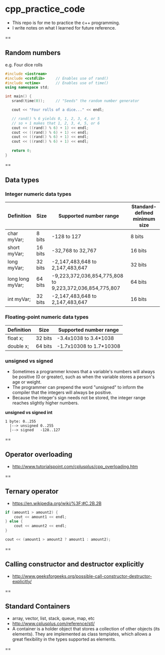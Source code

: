 # cpp_practice_code

- This repo is for me to practice the c++ programming.
- I write notes on what I learned for future reference.

==

## Random numbers

e.g. Four dice rolls
```cpp
#include <iostream>
#include <cstdlib>     // Enables use of rand()
#include <ctime>       // Enables use of time()
using namespace std;

int main() {
   srand(time(0));     // "Seeds" the random number generator

   cout << "Four rolls of a dice..." << endl;

   // rand() % 6 yields 0, 1, 2, 3, 4, or 5
   // so + 1 makes that 1, 2, 3, 4, 5, or 6
   cout << ((rand() % 6) + 1) << endl;
   cout << ((rand() % 6) + 1) << endl;
   cout << ((rand() % 6) + 1) << endl;
   cout << ((rand() % 6) + 1) << endl;
   
   return 0;
}
```

==

## Data types

### Integer numeric data types

| Definition | Size | Supported number range | Standard-defined minimum size |
|---|---|---|---|
|char myVar;     |8 bits |-128 to 127                     |8 bits|
|short myVar;    |16 bits|-32,768 to 32,767               |16 bits|
|long myVar;     |32 bits|-2,147,483,648 to 2,147,483,647 |32 bits|
|long long myVar;|64 bits|-9,223,372,036,854,775,808 to 9,223,372,036,854,775,807 |64 bits|
|int myVar;      |32 bits|-2,147,483,648 to 2,147,483,647 |16 bits|

### Floating-point numeric data types

|Definition | Size     |Supported number range |
|---|---|---|
|float x;   |  32 bits |-3.4x1038 to 3.4*1038  |
|double x;  |  64 bits |-1.7x10308 to 1.7*10308|

### unsigned vs signed

- Sometimes a programmer knows that a variable's numbers will always be positive (0 or greater), such as when the variable stores a person's age or weight.
- The programmer can prepend the word "unsigned" to inform the compiler that the integers will always be positive.
- Because the integer's sign needs not be stored, the integer range reaches slightly higher numbers.

**unsigned vs signed int**
```
1 byte: 0..255
  |--> unsigned 0..255
  |--> signed   -128..127
```

==

## Operator overloading

- http://www.tutorialspoint.com/cplusplus/cpp_overloading.htm

==

## Ternary operator
- https://en.wikipedia.org/wiki/%3F:#C.2B.2B

```cpp
if (amount1 > amount2) {
    cout << amount1 << endl;
} else {
    cout << amount2 << endl;
}

cout << (amount1 > amount2 ? amount1 : amount2);
```

==

## Calling constructor and destructor explicitly
- http://www.geeksforgeeks.org/possible-call-constructor-destructor-explicitly/

==

## Standard Containers
- array, vector, list, stack, queue, map, etc
- http://www.cplusplus.com/reference/stl/
- A container is a holder object that stores a collection of other objects (its elements). They are implemented as class templates, which allows a great flexibility in the types supported as elements.

==

